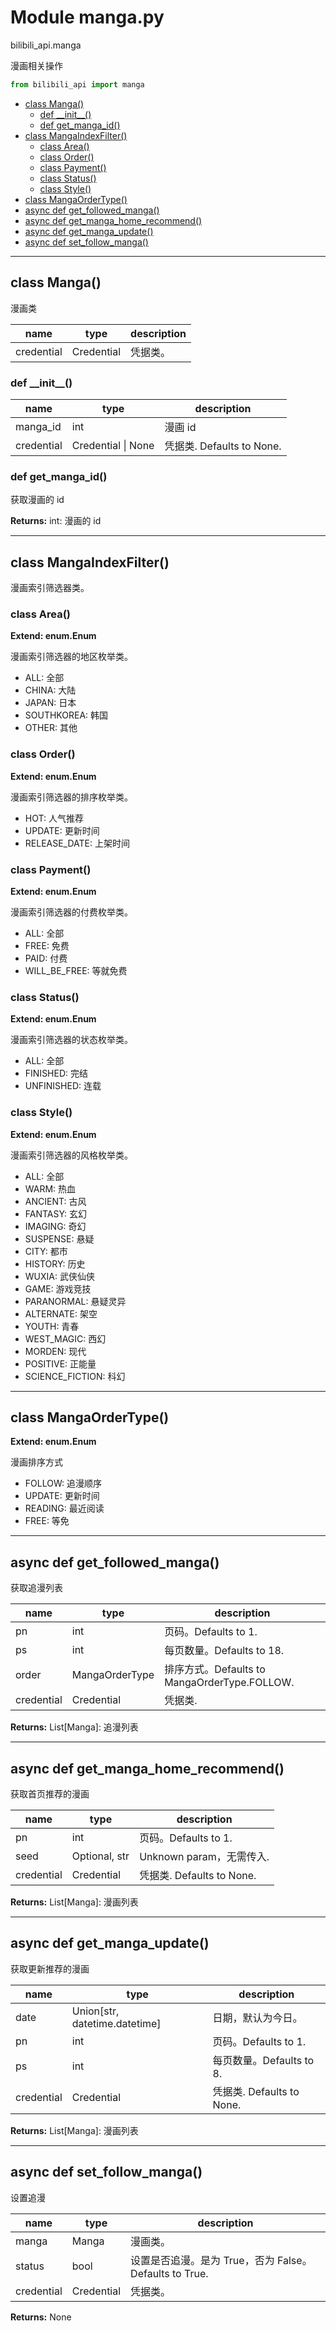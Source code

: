 # Module manga.py


bilibili_api.manga

漫画相关操作


``` python
from bilibili_api import manga
```

- [class Manga()](#class-Manga)
  - [def \_\_init\_\_()](#def-\_\_init\_\_)
  - [def get\_manga\_id()](#def-get\_manga\_id)
- [class MangaIndexFilter()](#class-MangaIndexFilter)
  - [class Area()](#class-Area)
  - [class Order()](#class-Order)
  - [class Payment()](#class-Payment)
  - [class Status()](#class-Status)
  - [class Style()](#class-Style)
- [class MangaOrderType()](#class-MangaOrderType)
- [async def get\_followed\_manga()](#async-def-get\_followed\_manga)
- [async def get\_manga\_home\_recommend()](#async-def-get\_manga\_home\_recommend)
- [async def get\_manga\_update()](#async-def-get\_manga\_update)
- [async def set\_follow\_manga()](#async-def-set\_follow\_manga)

---

## class Manga()

漫画类


| name | type | description |
| - | - | - |
| credential | Credential | 凭据类。 |


### def \_\_init\_\_()


| name | type | description |
| - | - | - |
| manga_id | int | 漫画 id |
| credential | Credential \| None | 凭据类. Defaults to None. |


### def get_manga_id()

获取漫画的 id



**Returns:** int: 漫画的 id




---

## class MangaIndexFilter()

漫画索引筛选器类。




### class Area()

**Extend: enum.Enum**

漫画索引筛选器的地区枚举类。

- ALL: 全部
- CHINA: 大陆
- JAPAN: 日本
- SOUTHKOREA: 韩国
- OTHER: 其他




### class Order()

**Extend: enum.Enum**

漫画索引筛选器的排序枚举类。

- HOT: 人气推荐
- UPDATE: 更新时间
- RELEASE_DATE: 上架时间




### class Payment()

**Extend: enum.Enum**

漫画索引筛选器的付费枚举类。

- ALL: 全部
- FREE: 免费
- PAID: 付费
- WILL_BE_FREE: 等就免费




### class Status()

**Extend: enum.Enum**

漫画索引筛选器的状态枚举类。

- ALL: 全部
- FINISHED: 完结
- UNFINISHED: 连载




### class Style()

**Extend: enum.Enum**

漫画索引筛选器的风格枚举类。

- ALL: 全部
- WARM: 热血
- ANCIENT: 古风
- FANTASY: 玄幻
- IMAGING: 奇幻
- SUSPENSE: 悬疑
- CITY: 都市
- HISTORY: 历史
- WUXIA: 武侠仙侠
- GAME: 游戏竞技
- PARANORMAL: 悬疑灵异
- ALTERNATE: 架空
- YOUTH: 青春
- WEST_MAGIC: 西幻
- MORDEN: 现代
- POSITIVE: 正能量
- SCIENCE_FICTION: 科幻




---

## class MangaOrderType()

**Extend: enum.Enum**

漫画排序方式

- FOLLOW: 追漫顺序
- UPDATE: 更新时间
- READING: 最近阅读
- FREE: 等免




---

## async def get_followed_manga()

获取追漫列表


| name | type | description |
| - | - | - |
| pn | int | 页码。Defaults to 1. |
| ps | int | 每页数量。Defaults to 18. |
| order | MangaOrderType | 排序方式。Defaults to MangaOrderType.FOLLOW. |
| credential | Credential | 凭据类. |

**Returns:** List[Manga]: 追漫列表




---

## async def get_manga_home_recommend()

获取首页推荐的漫画


| name | type | description |
| - | - | - |
| pn | int | 页码。Defaults to 1. |
| seed | Optional, str | Unknown param，无需传入. |
| credential | Credential | 凭据类. Defaults to None. |

**Returns:** List[Manga]: 漫画列表




---

## async def get_manga_update()

获取更新推荐的漫画


| name | type | description |
| - | - | - |
| date | Union[str, datetime.datetime] | 日期，默认为今日。 |
| pn | int | 页码。Defaults to 1. |
| ps | int | 每页数量。Defaults to 8. |
| credential | Credential | 凭据类. Defaults to None. |

**Returns:** List[Manga]: 漫画列表




---

## async def set_follow_manga()

设置追漫


| name | type | description |
| - | - | - |
| manga | Manga | 漫画类。 |
| status | bool | 设置是否追漫。是为 True，否为 False。Defaults to True. |
| credential | Credential | 凭据类。 |

**Returns:** None



